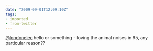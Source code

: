 ```yaml
---
date: "2009-09-01T12:09:10Z"
tags:
- imported
- from-twitter
---
```

[@londonelec](https://twitter.com/londonelec) hello or something - loving the animal noises in 95, any particular reason??

